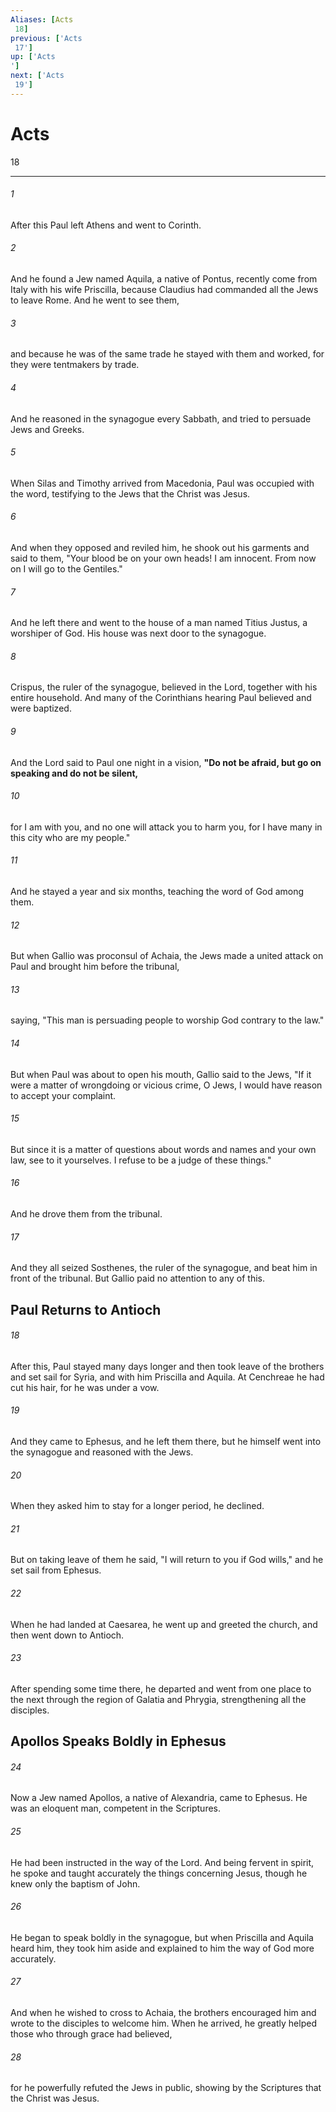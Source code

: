 ```yaml
---
Aliases: [Acts 18]
previous: ['Acts 17']
up: ['Acts']
next: ['Acts 19']
---
```

# Acts 18

***
 

###### 1 
After this Paul left Athens and went to Corinth.  

###### 2 
And he found a Jew named Aquila, a native of Pontus, recently come from Italy with his wife Priscilla, because Claudius had commanded all the Jews to leave Rome. And he went to see them,  

###### 3 
and because he was of the same trade he stayed with them and worked, for they were tentmakers by trade.  

###### 4 
And he reasoned in the synagogue every Sabbath, and tried to persuade Jews and Greeks.  

###### 5 
When Silas and Timothy arrived from Macedonia, Paul was occupied with the word, testifying to the Jews that the Christ was Jesus.  

###### 6 
And when they opposed and reviled him, he shook out his garments and said to them, "Your blood be on your own heads! I am innocent. From now on I will go to the Gentiles."  

###### 7 
And he left there and went to the house of a man named Titius Justus, a worshiper of God. His house was next door to the synagogue.  

###### 8 
Crispus, the ruler of the synagogue, believed in the Lord, together with his entire household. And many of the Corinthians hearing Paul believed and were baptized.  

###### 9 
And the Lord said to Paul one night in a vision, **"Do not be afraid, but go on speaking and do not be silent,**  

###### 10 
for I am with you, and no one will attack you to harm you, for I have many in this city who are my people."  

###### 11 
And he stayed a year and six months, teaching the word of God among them.  

###### 12 
But when Gallio was proconsul of Achaia, the Jews made a united attack on Paul and brought him before the tribunal,  

###### 13 
saying, "This man is persuading people to worship God contrary to the law."  

###### 14 
But when Paul was about to open his mouth, Gallio said to the Jews, "If it were a matter of wrongdoing or vicious crime, O Jews, I would have reason to accept your complaint.  

###### 15 
But since it is a matter of questions about words and names and your own law, see to it yourselves. I refuse to be a judge of these things."  

###### 16 
And he drove them from the tribunal.  

###### 17 
And they all seized Sosthenes, the ruler of the synagogue, and beat him in front of the tribunal. But Gallio paid no attention to any of this.  ## Paul Returns to Antioch  

###### 18 
After this, Paul stayed many days longer and then took leave of the brothers and set sail for Syria, and with him Priscilla and Aquila. At Cenchreae he had cut his hair, for he was under a vow.  

###### 19 
And they came to Ephesus, and he left them there, but he himself went into the synagogue and reasoned with the Jews.  

###### 20 
When they asked him to stay for a longer period, he declined.  

###### 21 
But on taking leave of them he said, "I will return to you if God wills," and he set sail from Ephesus.  

###### 22 
When he had landed at Caesarea, he went up and greeted the church, and then went down to Antioch.  

###### 23 
After spending some time there, he departed and went from one place to the next through the region of Galatia and Phrygia, strengthening all the disciples.  ## Apollos Speaks Boldly in Ephesus  

###### 24 
Now a Jew named Apollos, a native of Alexandria, came to Ephesus. He was an eloquent man, competent in the Scriptures.  

###### 25 
He had been instructed in the way of the Lord. And being fervent in spirit, he spoke and taught accurately the things concerning Jesus, though he knew only the baptism of John.  

###### 26 
He began to speak boldly in the synagogue, but when Priscilla and Aquila heard him, they took him aside and explained to him the way of God more accurately.  

###### 27 
And when he wished to cross to Achaia, the brothers encouraged him and wrote to the disciples to welcome him. When he arrived, he greatly helped those who through grace had believed,  

###### 28 
for he powerfully refuted the Jews in public, showing by the Scriptures that the Christ was Jesus.
